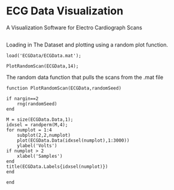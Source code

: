 # ECG Data Visualization

A Visualization Software for Electro Cardiograph Scans

## 



Loading in The Dataset and plotting using a random plot function.

    load('ECGData/ECGData.mat');

    PlotRandomScan(ECGData,14); 
    
The random data function that pulls the scans from the .mat file

    function PlotRandomScan(ECGData,randomSeed)

    if nargin==2
        rng(randomSeed)
    end

    M = size(ECGData.Data,1);
    idxsel = randperm(M,4);
    for numplot = 1:4
        subplot(2,2,numplot)
        plot(ECGData.Data(idxsel(numplot),1:3000))
        ylabel('Volts')
    if numplot > 2
        xlabel('Samples')
    end
    title(ECGData.Labels{idxsel(numplot)})
    end

    end





